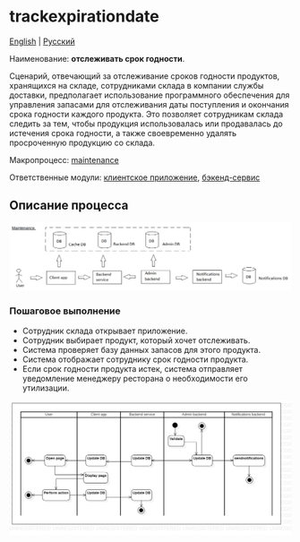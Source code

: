 # trackexpirationdate

[English](trackexpirationdate.md) | [Русский](trackexpirationdate.ru.md)

Наименование: **отслеживать срок годности**.

Сценарий, отвечающий за отслеживание сроков годности продуктов, хранящихся на складе, сотрудниками склада в компании службы доставки, предполагает использование программного обеспечения для управления запасами для отслеживания даты поступления и окончания срока годности каждого продукта.
Это позволяет сотрудникам склада следить за тем, чтобы продукция использовалась или продавалась до истечения срока годности, а также своевременно удалять просроченную продукцию со склада.

Макропроцесс: [maintenance](../../macroprocesses/maintenance.ru.md)

Ответственные модули: [клиентское приложение](../../frontend/warehouseclient.md), [бэкенд-сервис](../../backend/warehousebackend.md)

## Описание процесса

![maintenance_overall](../../img/maintenance_overall.png)

### Пошаговое выполнение

- Сотрудник склада открывает приложение.
- Сотрудник выбирает продукт, который хочет отслеживать.
- Система проверяет базу данных запасов для этого продукта.
- Система отображает сотруднику срок годности продукта.
- Если срок годности продукта истек, система отправляет уведомление менеджеру ресторана о необходимости его утилизации.

![customer.rateorder](../../img/activitydiagrams/customer.rateorder.png)
